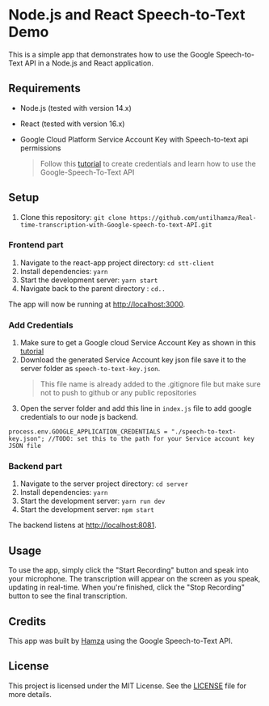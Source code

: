 # Node.js and React Speech-to-Text Demo

This is a simple app that demonstrates how to use the Google Speech-to-Text API in a Node.js and React application.

## Requirements

- Node.js (tested with version 14.x)
- React (tested with version 16.x)
- Google Cloud Platform Service Account Key with Speech-to-text api permissions

  > Follow this [tutorial](https://console.cloud.google.com/welcome?q=search&referrer=search&project=speech-to-text-test-371505&walkthrough_id=speech-to-text--speech-studio-transcriptions) to create credentials and learn how to use the Google-Speech-To-Text API

## Setup

1.  Clone this repository: `git clone https://github.com/untilhamza/Real-time-transcription-with-Google-speech-to-text-API.git`

### Frontend part

1.  Navigate to the react-app project directory: `cd stt-client`
2.  Install dependencies: `yarn`
3.  Start the development server: `yarn start`
4.  Navigate back to the parent directory : `cd..`

The app will now be running at [http://localhost:3000](http://localhost:3000/).

### Add Credentials

1. Make sure to get a Google cloud Service Account Key as shown in this [tutorial](https://console.cloud.google.com/welcome?q=search&referrer=search&project=speech-to-text-test-371505&walkthrough_id=speech-to-text--speech-studio-transcriptions)
2. Download the generated Service Account key json file save it to the server folder as `speech-to-text-key.json`.
   > This file name is already added to the .gitignore file but make sure not to push to github or any public repositories
3. Open the server folder and add this line in `index.js` file to add google credentials to our node js backend.

```
process.env.GOOGLE_APPLICATION_CREDENTIALS = "./speech-to-text-key.json"; //TODO: set this to the path for your Service account key JSON file
```

### Backend part

1.  Navigate to the server project directory: `cd server`
2.  Install dependencies: `yarn`
3.  Start the development server: `yarn run dev`
4.  Start the development server: `npm start`

The backend listens at [http://localhost:8081](http://localhost:8081/).

## Usage

To use the app, simply click the "Start Recording" button and speak into your microphone. The transcription will appear on the screen as you speak, updating in real-time. When you're finished, click the "Stop Recording" button to see the final transcription.

## Credits

This app was built by [Hamza](https://github.com/untilhamza) using the Google Speech-to-Text API.

## License

This project is licensed under the MIT License. See the [LICENSE](https://opensource.org/licenses/MIT) file for more details.
